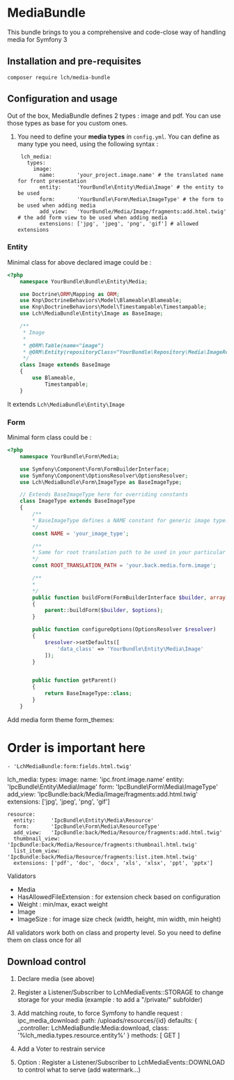 # MediaBundle

This bundle brings to you a comprehensive and code-close way of handling media for Symfony 3

## Installation and pre-requisites

`composer require lch/media-bundle`

## Configuration and usage

Out of the box, MediaBundle defines 2 types : image and pdf. You can use those types as base for you custom ones.

1. You need to define your **media types** in `config.yml`. You can define as many type you need, using the following syntax :

        lch_media:
          types:
            image:
              name:       'your_project.image.name' # the translated name for front presentation
              entity:     'YourBundle\Entity\Media\Image' # the entity to be used
              form:       'YourBundle\Form\Media\ImageType' # the form to be used when adding media
              add_view:   'YourBundle/Media/Image/fragments:add.html.twig' # the add form view to be used when adding media
              extensions: ['jpg', 'jpeg', 'png', 'gif'] # allowed extensions

### Entity

Minimal class for above declared image could be :

```php
<?php
    namespace YourBundle\Bundle\Entity\Media;

    use Doctrine\ORM\Mapping as ORM;
    use Knp\DoctrineBehaviors\Model\Blameable\Blameable;
    use Knp\DoctrineBehaviors\Model\Timestampable\Timestampable;
    use Lch\MediaBundle\Entity\Image as BaseImage;

    /**
     * Image
     *
     * @ORM\Table(name="image")
     * @ORM\Entity(repositoryClass="YourBundle\Repository\Media\ImageRepository")
     */
    class Image extends BaseImage
    {
        use Blameable,
            Timestampable;
    }
```

It extends `Lch\MediaBundle\Entity\Image`

### Form

Minimal form class could be :


```php
<?php
    namespace YourBundle\Form\Media;

    use Symfony\Component\Form\FormBuilderInterface;
    use Symfony\Component\OptionsResolver\OptionsResolver;
    use Lch\MediaBundle\Form\ImageType as BaseImageType;

    // Extends BaseImageType here for overriding constants
    class ImageType extends BaseImageType
    {
        /**
        * BaseImageType defines a NAME constant for generic image type. You override it here with your type name
        */
        const NAME = 'your_image_type';

        /**
        * Same for root translation path to be used in your particular type case
        */
        const ROOT_TRANSLATION_PATH = 'your.back.media.form.image';

        /**
        *
        */
        public function buildForm(FormBuilderInterface $builder, array $options)
        {
            parent::buildForm($builder, $options);
        }

        public function configureOptions(OptionsResolver $resolver)
        {
            $resolver->setDefaults([
                'data_class' => 'YourBundle\Entity\Media\Image'
            ]);
        }


        public function getParent()
        {
            return BaseImageType::class;
        }
    }
```















Add media form theme
  form_themes:
  # Order is important here
    - 'LchMediaBundle:form:fields.html.twig'    


lch_media:
  types:
    image:
      name:       'ipc.front.image.name'
      entity:     'IpcBundle\Entity\Media\Image'
      form:       'IpcBundle\Form\Media\ImageType'
      add_view:   'IpcBundle:back/Media/Image/fragments:add.html.twig'
      extensions: ['jpg', 'jpeg', 'png', 'gif']

    resource:
      entity:     'IpcBundle\Entity\Media\Resource'
      form:       'IpcBundle\Form\Media\ResourceType'
      add_view:   'IpcBundle:back/Media/Resource/fragments:add.html.twig'
      thumbnail_view: 'IpcBundle:back/Media/Resource/fragments:thumbnail.html.twig'
      list_item_view: 'IpcBundle:back/Media/Resource/fragments:list.item.html.twig'
      extensions: ['pdf', 'doc', 'docx', 'xls', 'xlsx', 'ppt', 'pptx']
      

Validators
 - Media
  - HasAllowedFileExtension : for extension check based on configuration
  - Weight : min/max, exact weight
 - Image
  - ImageSize : for image size check (width, height, min width, min height)

All validators work both on class and property level. So you need to define them on class once for all

## Download control
 1. Declare media (see above)
 2. Register a Listener/Subscriber to LchMediaEvents::STORAGE to change storage for your media (example : to add a "/private/" subfolder)
 3. Add matching route, to force Symfony to handle request : 
  ipc_media_download:
      path: /uploads/resources/{id}
      defaults: { _controller: LchMediaBundle:Media:download, class: '%lch_media.types.resource.entity%' }
      methods:  [ GET ]
      
 4. Add a Voter to restrain service   
 5. Option : Register a Listener/Subscriber to LchMediaEvents::DOWNLOAD to control what to serve (add watermark...)